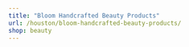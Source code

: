 ```yaml
---
title: "Bloom Handcrafted Beauty Products"
url: /houston/bloom-handcrafted-beauty-products/
shop: beauty
---
```

